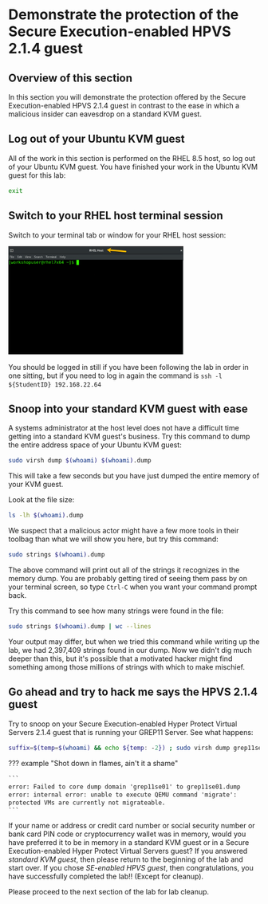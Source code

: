 # Demonstrate the protection of the Secure Execution-enabled HPVS 2.1.4 guest

## Overview of this section

In this section you will demonstrate the protection offered by the Secure Execution-enabled HPVS 2.1.4 guest in contrast to the ease in which a malicious insider can eavesdrop on a standard KVM guest.

## Log out of your Ubuntu KVM guest 

All of the work in this section is performed on the RHEL 8.5 host, so log out of your Ubuntu KVM guest. You have finished your work in the Ubuntu KVM guest for this lab:

   ``` bash
   exit
   ```

## Switch to your RHEL host terminal session 

Switch to your terminal tab or window for your RHEL host session:

<img src="../../images/RHELHost.png" width="351" height="217" />

You should be logged in still if you have been following the lab in order in one sitting, but if you need to log in again the command is `ssh -l ${StudentID} 192.168.22.64`

## Snoop into your standard KVM guest with ease

A systems administrator at the host level does not have a difficult time getting into a standard KVM guest's business.  Try this command to dump the entire address space of your Ubuntu KVM guest:

   ``` bash
   sudo virsh dump $(whoami) $(whoami).dump
   ```

This will take a few seconds but you have just dumped the entire memory of your KVM guest.

Look at the file size:

   ``` bash
   ls -lh $(whoami).dump
   ```

We suspect that a malicious actor might have a few more tools in their toolbag than what we will show you here, but try this command:

   ``` bash
   sudo strings $(whoami).dump
   ```

The above command will print out all of the strings it recognizes in the memory dump.  You are probably getting tired of seeing them pass by on your terminal screen, so type `Ctrl-C` when you want your command prompt back.

Try this command to see how many strings were found in the file:

   ``` bash
   sudo strings $(whoami).dump | wc --lines
   ```

Your output may differ, but when we tried this command while writing up the lab, we had 2,397,409 strings found in our dump.  Now we didn't dig much deeper than this, but it's possible that a motivated hacker might find something among those millions of strings with which to make mischief.

## Go ahead and try to hack me says the HPVS 2.1.4 guest

Try to snoop on your Secure Execution-enabled Hyper Protect Virtual Servers 2.1.4 guest that is running your GREP11 Server. See what happens:

   ``` bash
   suffix=$(temp=$(whoami) && echo ${temp: -2}) ; sudo virsh dump grep11se${suffix} grep11se${suffix}.dump
   ```

??? example "Shot down in flames, ain't it a shame"

    ```
    error: Failed to core dump domain 'grep11se01' to grep11se01.dump
    error: internal error: unable to execute QEMU command 'migrate': protected VMs are currently not migrateable.
    ```

If your name or address or credit card number or social security number or bank card PIN code or cryptocurrency wallet was in memory, would you have preferred it to be in memory in a standard KVM guest or in a Secure Execution-enabled Hyper Protect Virtual Servers guest?  If you answered  _standard KVM guest_, then please return to the beginning of the lab and start over.  If you chose _SE-enabled HPVS guest_, then congratulations, you have successfully completed the lab!! (Except for cleanup).

Please proceed to the next section of the lab for lab cleanup.

